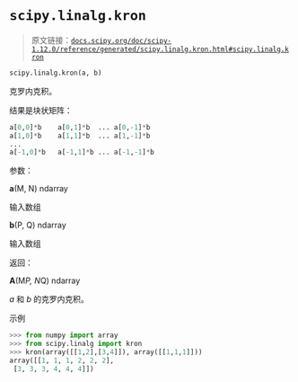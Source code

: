# `scipy.linalg.kron`

> 原文链接：[`docs.scipy.org/doc/scipy-1.12.0/reference/generated/scipy.linalg.kron.html#scipy.linalg.kron`](https://docs.scipy.org/doc/scipy-1.12.0/reference/generated/scipy.linalg.kron.html#scipy.linalg.kron)

```py
scipy.linalg.kron(a, b)
```

克罗内克积。

结果是块状矩阵：

```py
a[0,0]*b    a[0,1]*b  ... a[0,-1]*b
a[1,0]*b    a[1,1]*b  ... a[1,-1]*b
...
a[-1,0]*b   a[-1,1]*b ... a[-1,-1]*b 
```

参数：

**a**(M, N) ndarray

输入数组

**b**(P, Q) ndarray

输入数组

返回：

**A**(M*P, N*Q) ndarray

*a* 和 *b* 的克罗内克积。

示例

```py
>>> from numpy import array
>>> from scipy.linalg import kron
>>> kron(array([[1,2],[3,4]]), array([[1,1,1]]))
array([[1, 1, 1, 2, 2, 2],
 [3, 3, 3, 4, 4, 4]]) 
```

